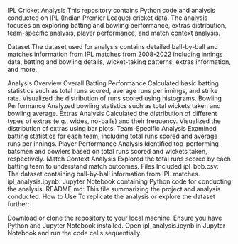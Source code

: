 IPL Cricket Analysis
This repository contains Python code and analysis conducted on IPL (Indian Premier League) cricket data. The analysis focuses on exploring batting and bowling performance, extras distribution, team-specific analysis, player performance, and match context analysis.

Dataset
The dataset used for analysis contains detailed ball-by-ball and matches information from IPL matches from 2008-2022 including innings data, batting and bowling details, wicket-taking patterns, extras information, and more.

Analysis Overview
Overall Batting Performance
Calculated basic batting statistics such as total runs scored, average runs per innings, and strike rate.
Visualized the distribution of runs scored using histograms.
Bowling Performance
Analyzed bowling statistics such as total wickets taken and bowling average.
Extras Analysis
Calculated the distribution of different types of extras (e.g., wides, no-balls) and their frequency.
Visualized the distribution of extras using bar plots.
Team-Specific Analysis
Examined batting statistics for each team, including total runs scored and average runs per innings.
Player Performance Analysis
Identified top-performing batsmen and bowlers based on total runs scored and wickets taken, respectively.
Match Context Analysis
Explored the total runs scored by each batting team to understand match outcomes.
Files Included
ipl_bbb.csv: The dataset containing ball-by-ball information from IPL matches.
ipl_analysis.ipynb: Jupyter Notebook containing Python code for conducting the analysis.
README.md: This file summarizing the project and analysis conducted.
How to Use
To replicate the analysis or explore the dataset further:

Download or clone the repository to your local machine.
Ensure you have Python and Jupyter Notebook installed.
Open ipl_analysis.ipynb in Jupyter Notebook and run the code cells sequentially.
